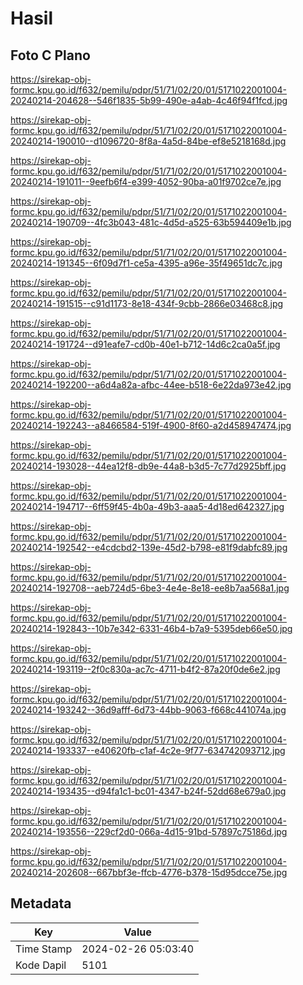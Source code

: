 # Hasil

## Foto C Plano

https://sirekap-obj-formc.kpu.go.id/f632/pemilu/pdpr/51/71/02/20/01/5171022001004-20240214-204628--546f1835-5b99-490e-a4ab-4c46f94f1fcd.jpg

https://sirekap-obj-formc.kpu.go.id/f632/pemilu/pdpr/51/71/02/20/01/5171022001004-20240214-190010--d1096720-8f8a-4a5d-84be-ef8e5218168d.jpg

https://sirekap-obj-formc.kpu.go.id/f632/pemilu/pdpr/51/71/02/20/01/5171022001004-20240214-191011--9eefb6f4-e399-4052-90ba-a01f9702ce7e.jpg

https://sirekap-obj-formc.kpu.go.id/f632/pemilu/pdpr/51/71/02/20/01/5171022001004-20240214-190709--4fc3b043-481c-4d5d-a525-63b594409e1b.jpg

https://sirekap-obj-formc.kpu.go.id/f632/pemilu/pdpr/51/71/02/20/01/5171022001004-20240214-191345--6f09d7f1-ce5a-4395-a96e-35f49651dc7c.jpg

https://sirekap-obj-formc.kpu.go.id/f632/pemilu/pdpr/51/71/02/20/01/5171022001004-20240214-191515--c91d1173-8e18-434f-9cbb-2866e03468c8.jpg

https://sirekap-obj-formc.kpu.go.id/f632/pemilu/pdpr/51/71/02/20/01/5171022001004-20240214-191724--d91eafe7-cd0b-40e1-b712-14d6c2ca0a5f.jpg

https://sirekap-obj-formc.kpu.go.id/f632/pemilu/pdpr/51/71/02/20/01/5171022001004-20240214-192200--a6d4a82a-afbc-44ee-b518-6e22da973e42.jpg

https://sirekap-obj-formc.kpu.go.id/f632/pemilu/pdpr/51/71/02/20/01/5171022001004-20240214-192243--a8466584-519f-4900-8f60-a2d458947474.jpg

https://sirekap-obj-formc.kpu.go.id/f632/pemilu/pdpr/51/71/02/20/01/5171022001004-20240214-193028--44ea12f8-db9e-44a8-b3d5-7c77d2925bff.jpg

https://sirekap-obj-formc.kpu.go.id/f632/pemilu/pdpr/51/71/02/20/01/5171022001004-20240214-194717--6ff59f45-4b0a-49b3-aaa5-4d18ed642327.jpg

https://sirekap-obj-formc.kpu.go.id/f632/pemilu/pdpr/51/71/02/20/01/5171022001004-20240214-192542--e4cdcbd2-139e-45d2-b798-e81f9dabfc89.jpg

https://sirekap-obj-formc.kpu.go.id/f632/pemilu/pdpr/51/71/02/20/01/5171022001004-20240214-192708--aeb724d5-6be3-4e4e-8e18-ee8b7aa568a1.jpg

https://sirekap-obj-formc.kpu.go.id/f632/pemilu/pdpr/51/71/02/20/01/5171022001004-20240214-192843--10b7e342-6331-46b4-b7a9-5395deb66e50.jpg

https://sirekap-obj-formc.kpu.go.id/f632/pemilu/pdpr/51/71/02/20/01/5171022001004-20240214-193119--2f0c830a-ac7c-4711-b4f2-87a20f0de6e2.jpg

https://sirekap-obj-formc.kpu.go.id/f632/pemilu/pdpr/51/71/02/20/01/5171022001004-20240214-193242--36d9afff-6d73-44bb-9063-f668c441074a.jpg

https://sirekap-obj-formc.kpu.go.id/f632/pemilu/pdpr/51/71/02/20/01/5171022001004-20240214-193337--e40620fb-c1af-4c2e-9f77-634742093712.jpg

https://sirekap-obj-formc.kpu.go.id/f632/pemilu/pdpr/51/71/02/20/01/5171022001004-20240214-193435--d94fa1c1-bc01-4347-b24f-52dd68e679a0.jpg

https://sirekap-obj-formc.kpu.go.id/f632/pemilu/pdpr/51/71/02/20/01/5171022001004-20240214-193556--229cf2d0-066a-4d15-91bd-57897c75186d.jpg

https://sirekap-obj-formc.kpu.go.id/f632/pemilu/pdpr/51/71/02/20/01/5171022001004-20240214-202608--667bbf3e-ffcb-4776-b378-15d95dcce75e.jpg


## Metadata

| Key        | Value               |
| ---------- | ------------------- |
| Time Stamp | 2024-02-26 05:03:40 |
| Kode Dapil | 5101                |



